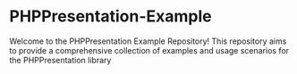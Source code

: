 # PHPPresentation-Example
Welcome to the PHPPresentation Example Repository! This repository aims to provide a comprehensive collection of examples and usage scenarios for the PHPPresentation library
